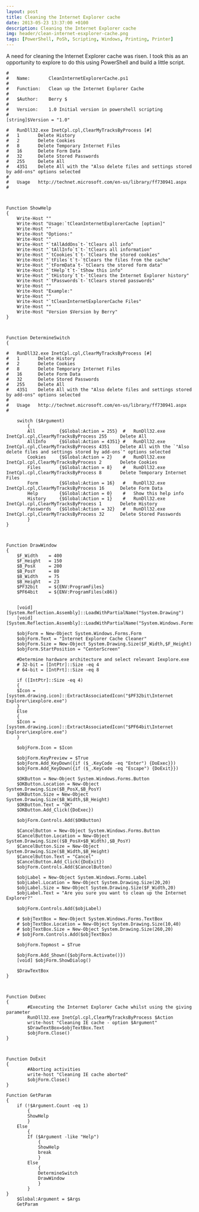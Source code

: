 ```yaml
---
layout: post
title: Cleaning the Internet Explorer cache
date: 2013-05-23 13:37:00 +0100
description: Cleaning the Internet Explorer cache
img: header/clean-internet-esxplorer-cache.png
tags: [PowerShell, PoSh, Scripting, Windows, Printing, Printer]
---
```

A need for cleaning the Internet Explorer cache was risen. I took this as an opportunity to explore to do this using PowerShell and build a little script.

	#
	#	Name:		CleanInternetExplorerCache.ps1
	#
	#	Function:	Clean up the Internet Explorer Cache
	#
	#   $Author: 	Berry $
	#
	#   Version:	1.0	Initial version in powershell scripting
	#
	[string]$Version = "1.0"

	#	RunDll32.exe InetCpl.cpl,ClearMyTracksByProcess [#]
	#	1		Delete History
	#	2		Delete Cookies
	#	8		Delete Temporary Internet Files
	#	16		Delete Form Data
	#	32		Delete Stored Passwords
	#	255		Delete All
	#	4351	Delete All with the "Also delete files and settings stored by add-ons" options selected
	#
	#	Usage	http://technet.microsoft.com/en-us/library/ff730941.aspx
	#



	Function ShowHelp
	{
		Write-Host ""
		Write-Host "Usage:`tCleanInternetExplorerCache [option]"
		Write-Host ""
		Write-Host "Options:"
		Write-Host ""
		Write-Host "`tAllAddOns`t-`tClears all info"
		Write-Host "`tAllInfo`t`t-`tClears all information"
		Write-Host "`tCookies`t`t-`tClears the stored cookies"
		Write-Host "`tFiles`t`t-`tClears the files from the cache"
		Write-Host "`tFormData`t-`tClears the stored form data"
		Write-Host "`tHelp`t`t-`tShow this info"
		Write-Host "`tHistory`t`t-`tClears the Internet Explorer history"
		Write-Host "`tPasswords`t-`tClears stored passwords"
		Write-Host ""
		Write-Host "Example:"
		Write-Host ""
		Write-Host "`tCleanInternetExplorerCache Files"
		Write-Host ""
		Write-Host "Version $Version by Berry"
	}



	Function DetermineSwitch
	{

	#	RunDll32.exe InetCpl.cpl,ClearMyTracksByProcess [#]
	#	1		Delete History
	#	2		Delete Cookies
	#	8		Delete Temporary Internet Files
	#	16		Delete Form Data
	#	32		Delete Stored Passwords
	#	255		Delete All
	#	4351	Delete All with the "Also delete files and settings stored by add-ons" options selected
	#
	#	Usage	http://technet.microsoft.com/en-us/library/ff730941.aspx
	#

		switch ($Argument) 
			{ 
			All			{$Global:Action = 255}	#	RunDll32.exe InetCpl.cpl,ClearMyTracksByProcess 255		Delete All 
			AllInfo		{$Global:Action = 4351}	#	RunDll32.exe InetCpl.cpl,ClearMyTracksByProcess 4351	Delete All with the `"Also delete files and settings stored by add-ons`" options selected
			Cookies		{$Global:Action = 2}	#	RunDll32.exe InetCpl.cpl,ClearMyTracksByProcess 2		Delete Cookies 
			Files		{$Global:Action = 8}	#	RunDll32.exe InetCpl.cpl,ClearMyTracksByProcess 8		Delete Temporary Internet Files 
			Form		{$Global:Action = 16}	#	RunDll32.exe InetCpl.cpl,ClearMyTracksByProcess 16		Delete Form Data 
			Help		{$Global:Action = 0}	#	Show this help info 
			History		{$Global:Action = 1}	#	RunDll32.exe InetCpl.cpl,ClearMyTracksByProcess 1		Delete History 
			Passwords	{$Global:Action = 32}	#	RunDll32.exe InetCpl.cpl,ClearMyTracksByProcess 32		Delete Stored Passwords 
			}
	}



	Function DrawWindow
	{	
		$F_Width	= 400
		$F_Height	= 150
		$B_PosX		= 200
		$B_PosY 	= 80
		$B_Width	= 75
		$B_Height	= 23
		$PF32bit	= ${ENV:ProgramFiles}
		$PF64bit	= ${ENV:ProgramFiles(x86)}
		
		
		[void] [System.Reflection.Assembly]::LoadWithPartialName("System.Drawing") 
		[void] [System.Reflection.Assembly]::LoadWithPartialName("System.Windows.Forms") 

		$objForm = New-Object System.Windows.Forms.Form 
		$objForm.Text = "Internet Explorer Cache Cleaner"
		$objForm.Size = New-Object System.Drawing.Size($F_Width,$F_Height) 
		$objForm.StartPosition = "CenterScreen"

		#Determine hardware architecture and select relevant Iexplore.exe
		# 32-bit = [IntPtr]::Size -eq 4
		# 64-bit = [IntPrt]::Size -eq 8
		
		if ([IntPtr]::Size -eq 4)
		{
		$Icon = [system.drawing.icon]::ExtractAssociatedIcon("$PF32bit\Internet Explorer\iexplore.exe")
		}
		Else
		{
		$Icon = [system.drawing.icon]::ExtractAssociatedIcon("$PF64bit\Internet Explorer\iexplore.exe")
		}
			
		$objForm.Icon = $Icon

		$objForm.KeyPreview = $True
		$objForm.Add_KeyDown({if ($_.KeyCode -eq "Enter") {DoExec}})
		$objForm.Add_KeyDown({if ($_.KeyCode -eq "Escape") {DoExit}})

		$OKButton = New-Object System.Windows.Forms.Button
		$OKButton.Location = New-Object System.Drawing.Size($B_PosX,$B_PosY)
		$OKButton.Size = New-Object System.Drawing.Size($B_Width,$B_Height)
		$OKButton.Text = "OK"
		$OKButton.Add_Click({DoExec})
			
		$objForm.Controls.Add($OKButton)

		$CancelButton = New-Object System.Windows.Forms.Button
		$CancelButton.Location = New-Object System.Drawing.Size(($B_PosX+$B_Width),$B_PosY)
		$CancelButton.Size = New-Object System.Drawing.Size($B_Width,$B_Height)
		$CancelButton.Text = "Cancel"
		$CancelButton.Add_Click({DoExit})
		$objForm.Controls.Add($CancelButton)

		$objLabel = New-Object System.Windows.Forms.Label
		$objLabel.Location = New-Object System.Drawing.Size(20,20) 
		$objLabel.Size = New-Object System.Drawing.Size($F_Width,20) 
		$objLabel.Text = "Are you sure you want to clean up the Internet Explorer?"
		
		$objForm.Controls.Add($objLabel) 

		# $objTextBox = New-Object System.Windows.Forms.TextBox 
		# $objTextBox.Location = New-Object System.Drawing.Size(10,40) 
		# $objTextBox.Size = New-Object System.Drawing.Size(260,20) 
		# $objForm.Controls.Add($objTextBox) 

		$objForm.Topmost = $True

		$objForm.Add_Shown({$objForm.Activate()})
		[void] $objForm.ShowDialog()

		$DrawTextBox
	}



	Function DoExec
	{
			#Executing the Internet Explorer Cache whilst using the giving parameter
			RunDll32.exe InetCpl.cpl,ClearMyTracksByProcess $Action
			write-host "Cleaning IE cache - option $Argument"
			$DrawTextBox=$objTextBox.Text
			$objForm.Close()
	}



	Function DoExit
	{
			#Aborting activities
			write-host "Cleaning IE cache aborted"
			$objForm.Close()
	}

	Function GetParam
	{
		if (!$Argument.Count -eq 1)
			{
			ShowHelp
			}
		Else
			{
			If ($Argument -like "Help")
				{
				ShowHelp
				break
				}
			Else
				{
				DetermineSwitch
				DrawWindow
				}
			}
	}
		$Global:Argument = $Args
		GetParam
